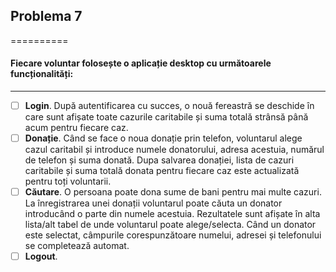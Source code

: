 ## Problema 7
==========


#### Fiecare  voluntar  folosește  o  aplicație  desktop  cu  următoarele funcționalități: 
------------------------


- [ ] **Login**. După  autentificarea  cu  succes,  o  nouă  fereastră  se  deschide  în  care  sunt  afișate  toate  cazurile caritabile și suma totală strânsă până acum pentru fiecare caz.
- [ ] **Donație**. Când  se  face  o  noua  donație  prin  telefon,  voluntarul  alege  cazul  caritabil  și  introduce  numele donatorului,  adresa  acestuia,  numărul  de  telefon  și  suma  donată.  Dupa  salvarea  donației,  lista  de  cazuri caritabile și suma totală donata pentru fiecare caz este actualizată pentru toți voluntarii.
- [ ] **Căutare**. O  persoana  poate  dona  sume  de  bani  pentru  mai  multe  cazuri.  La  înregistrarea  unei  donații voluntarul  poate  căuta  un  donator  introducând  o  parte  din  numele  acestuia.  Rezultatele  sunt  afișate  în  alta lista/alt   tabel   de   unde   voluntarul   poate   alege/selecta.   Când   un   donator   este   selectat,   câmpurile corespunzătoare numelui, adresei și telefonului se completează automat.
- [ ] **Logout**.